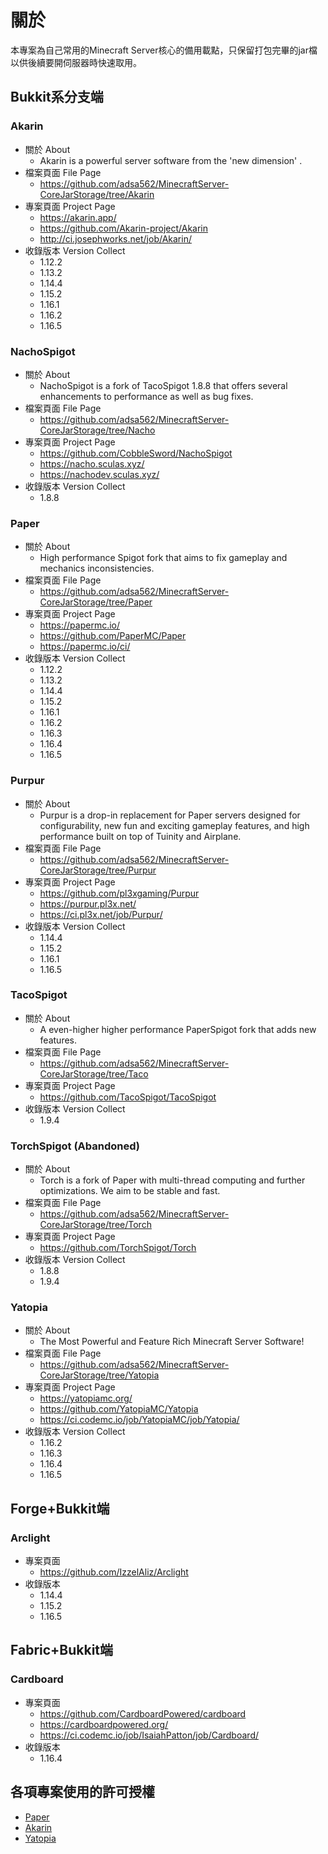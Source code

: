 # 關於
本專案為自己常用的Minecraft Server核心的備用載點，只保留打包完畢的jar檔以供後續要開伺服器時快速取用。

## Bukkit系分支端

### Akarin
* 關於 About
	* Akarin is a powerful server software from the 'new dimension' .
* 檔案頁面 File Page
	* https://github.com/adsa562/MinecraftServer-CoreJarStorage/tree/Akarin
* 專案頁面 Project Page
	* https://akarin.app/
	* https://github.com/Akarin-project/Akarin
	* http://ci.josephworks.net/job/Akarin/
* 收錄版本 Version Collect
	* 1.12.2
	* 1.13.2
	* 1.14.4
	* 1.15.2
	* 1.16.1
	* 1.16.2
	* 1.16.5

### NachoSpigot
* 關於 About
	*  NachoSpigot is a fork of TacoSpigot 1.8.8 that offers several enhancements to performance as well as bug fixes. 
* 檔案頁面 File Page
	* https://github.com/adsa562/MinecraftServer-CoreJarStorage/tree/Nacho
* 專案頁面 Project Page
	* https://github.com/CobbleSword/NachoSpigot
	* https://nacho.sculas.xyz/
	* https://nachodev.sculas.xyz/
* 收錄版本 Version Collect
	* 1.8.8

### Paper
* 關於 About
	*  High performance Spigot fork that aims to fix gameplay and mechanics inconsistencies.
* 檔案頁面 File Page
	* https://github.com/adsa562/MinecraftServer-CoreJarStorage/tree/Paper
* 專案頁面 Project Page
	* https://papermc.io/
	* https://github.com/PaperMC/Paper
	* https://papermc.io/ci/
* 收錄版本 Version Collect
	* 1.12.2
	* 1.13.2
	* 1.14.4
	* 1.15.2
	* 1.16.1
	* 1.16.2
	* 1.16.3
	* 1.16.4
	* 1.16.5

### Purpur
* 關於 About
	* Purpur is a drop-in replacement for Paper servers designed for configurability, new fun and exciting gameplay features, and high performance built on top of Tuinity and Airplane. 
* 檔案頁面 File Page
	* https://github.com/adsa562/MinecraftServer-CoreJarStorage/tree/Purpur
* 專案頁面 Project Page
	* https://github.com/pl3xgaming/Purpur
	* https://purpur.pl3x.net/
	* https://ci.pl3x.net/job/Purpur/
* 收錄版本 Version Collect
	* 1.14.4
	* 1.15.2
	* 1.16.1
	* 1.16.5

### TacoSpigot
* 關於 About
	* A even-higher higher performance PaperSpigot fork that adds new features.
* 檔案頁面 File Page
	* https://github.com/adsa562/MinecraftServer-CoreJarStorage/tree/Taco
* 專案頁面 Project Page
	* https://github.com/TacoSpigot/TacoSpigot
* 收錄版本 Version Collect
	* 1.9.4

### TorchSpigot (Abandoned)
* 關於 About
	*  Torch is a fork of Paper with multi-thread computing and further optimizations. We aim to be stable and fast.
* 檔案頁面 File Page
	* https://github.com/adsa562/MinecraftServer-CoreJarStorage/tree/Torch
* 專案頁面 Project Page
	* https://github.com/TorchSpigot/Torch
* 收錄版本 Version Collect
	* 1.8.8
	* 1.9.4

### Yatopia
* 關於 About
	* The Most Powerful and Feature Rich Minecraft Server Software! 
* 檔案頁面 File Page
	* https://github.com/adsa562/MinecraftServer-CoreJarStorage/tree/Yatopia
* 專案頁面 Project Page
	* https://yatopiamc.org/
	* https://github.com/YatopiaMC/Yatopia
	* https://ci.codemc.io/job/YatopiaMC/job/Yatopia/
* 收錄版本 Version Collect
	* 1.16.2
	* 1.16.3
	* 1.16.4
	* 1.16.5

## Forge+Bukkit端
### Arclight
* 專案頁面
	* https://github.com/IzzelAliz/Arclight
* 收錄版本
	* 1.14.4
	* 1.15.2
	* 1.16.5
## Fabric+Bukkit端
### Cardboard
* 專案頁面
	* https://github.com/CardboardPowered/cardboard
	* https://cardboardpowered.org/
	* https://ci.codemc.io/job/IsaiahPatton/job/Cardboard/
* 收錄版本
	* 1.16.4

## 各項專案使用的許可授權
* [Paper](https://github.com/PaperMC/Paper/blob/master/LICENSE.md)
* [Akarin](https://github.com/Akarin-project/Akarin/blob/ver/1.15.2/LICENSE.md) 
* [Yatopia](https://github.com/YatopiaMC/Yatopia/blob/ver/1.16.4/Licensing/LICENSE.md)
